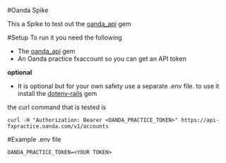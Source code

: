 #Oanda Spike

This a Spike to test out the [oanda_api](https://rubygems.org/gems/oanda_api/versions/0.9.0) gem

#Setup
To run it you need the following
- The [oanda_api](https://rubygems.org/gems/oanda_api/versions/0.9.0) gem
- An Oanda practice fxaccount so you can get an API token

**optional**
- It is optional but for your own safety use a separate .env file. to use it install the
  [dotenv-rails](https://github.com/bkeepers/dotenv) gem

the curl command that is tested is
```
curl -H "Authorization: Bearer <OANDA_PRACTICE_TOKEN>" https://api-fxpractice.oanda.com/v1/accounts
```

#Example .env file

```
OANDA_PRACTICE_TOKEN=<YOUR TOKEN>
```
